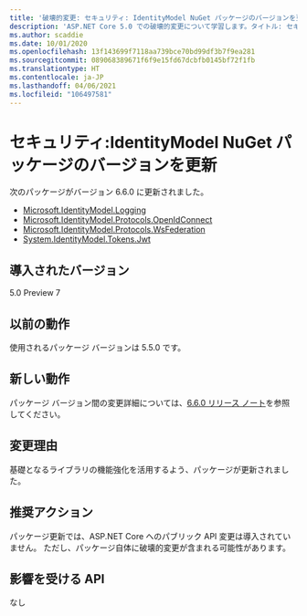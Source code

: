 ```yaml
---
title: '破壊的変更: セキュリティ: IdentityModel NuGet パッケージのバージョンを更新'
description: 'ASP.NET Core 5.0 での破壊的変更について学習します。タイトル: セキュリティ: IdentityModel NuGet パッケージのバージョンを更新'
ms.author: scaddie
ms.date: 10/01/2020
ms.openlocfilehash: 13f143699f7118aa739bce70bd99df3b7f9ea281
ms.sourcegitcommit: 089068389671f6f9e15fd67dcbfb0145bf72f1fb
ms.translationtype: HT
ms.contentlocale: ja-JP
ms.lasthandoff: 04/06/2021
ms.locfileid: "106497581"
---
```

# <a name="security-identitymodel-nuget-package-versions-updated"></a>セキュリティ:IdentityModel NuGet パッケージのバージョンを更新

次のパッケージがバージョン 6.6.0 に更新されました。

- [Microsoft.IdentityModel.Logging](https://www.nuget.org/packages/Microsoft.IdentityModel.Logging)
- [Microsoft.IdentityModel.Protocols.OpenIdConnect](https://www.nuget.org/packages/Microsoft.IdentityModel.Protocols.OpenIdConnect)
- [Microsoft.IdentityModel.Protocols.WsFederation](https://www.nuget.org/packages/Microsoft.IdentityModel.Protocols.WsFederation)
- [System.IdentityModel.Tokens.Jwt](https://www.nuget.org/packages/System.IdentityModel.Tokens.Jwt)

## <a name="version-introduced"></a>導入されたバージョン

5.0 Preview 7

## <a name="old-behavior"></a>以前の動作

使用されるパッケージ バージョンは 5.5.0 です。

## <a name="new-behavior"></a>新しい動作

パッケージ バージョン間の変更詳細については、[6.6.0 リリース ノート](https://github.com/AzureAD/azure-activedirectory-identitymodel-extensions-for-dotnet/releases/tag/6.6.0)を参照してください。

## <a name="reason-for-change"></a>変更理由

基礎となるライブラリの機能強化を活用するよう、パッケージが更新されました。

## <a name="recommended-action"></a>推奨アクション

パッケージ更新では、ASP.NET Core へのパブリック API 変更は導入されていません。 ただし、パッケージ自体に破壊的変更が含まれる可能性があります。

## <a name="affected-apis"></a>影響を受ける API

なし

<!--

### Category

ASP.NET Core

### Affected APIs

Not detectable via API analysis

-->
